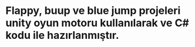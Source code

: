 # Flappy, buup ve blue jump projeleri unity oyun motoru kullanılarak ve C# kodu ile hazırlanmıştır. 
